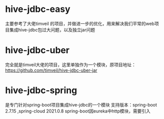 # hive-jdbc-easy
主要参考了大佬timveil 的项目，并做进一步的优化，用来解决我们平常的web项目集成hive-jdbc包过大问题，以及独立jar问题

# hive-jdbc-uber 
完全就是timveil大佬的项目，这里单独作为一个模块，原项目地址：https://github.com/timveil/hive-jdbc-uber-jar

# hive-jdbc-spring
是专门针对spring-boot项目集成hive-jdbc的一个模块
支持版本：spring-boot 2.7.15 ,spring-cloud 2021.0.8
spring-boot因eureka中http模块，需要引入


